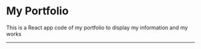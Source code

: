 # My Portfolio

This is a React app code of my portfolio to display my information and my works

---
